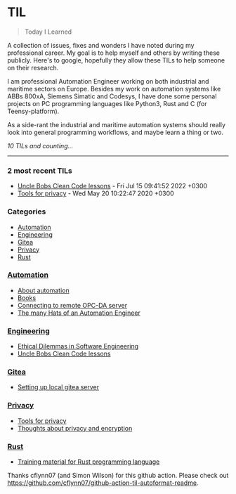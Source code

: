 # TIL
> Today I Learned

A collection of issues, fixes and wonders I have noted during my professional
career. My goal is to help myself and others by writing these publicly. Here's
to google, hopefully they allow these TILs to help someone on their research.

I am professional Automation Engineer working on both industrial and maritime
sectors on Europe. Besides my work on automation systems like ABBs 800xA,
Siemens Simatic and Codesys, I have done some personal projects on PC programming
languages like Python3, Rust and C (for Teensy-platform).

As a side-rant the industrial and maritime automation systems should really
look into general programming workflows, and maybe learn a thing or two.


_10 TILs and counting..._

---

### 2 most recent TILs

- [Uncle Bobs Clean Code lessons](Engineering/uncle-bob-clean-code.md) - Fri Jul 15 09:41:52 2022 +0300
- [Tools for privacy](Privacy/privacy-tools.md) - Wed May 20 10:22:47 2020 +0300

### Categories

- [Automation](#Automation)
- [Engineering](#Engineering)
- [Gitea](#Gitea)
- [Privacy](#Privacy)
- [Rust](#Rust)

### [Automation](#Automation)
- [About automation](Automation/about.md)
- [Books](Automation/books.md)
- [Connecting to remote OPC-DA server](Automation/connecting-to-remote-opcda-server.md)
- [The many Hats of an Automation Engineer](Automation/many-hats-of-automation-engineer.md)

### [Engineering](#Engineering)
- [Ethical Dilemmas in Software Engineering](Engineering/ethical-dilemmas-in-engineering.md)
- [Uncle Bobs Clean Code lessons](Engineering/uncle-bob-clean-code.md)

### [Gitea](#Gitea)
- [Setting up local gitea server](Gitea/setting-up-local-gitea-server.md)

### [Privacy](#Privacy)
- [Tools for privacy](Privacy/privacy-tools.md)
- [Thoughts about privacy and encryption](Privacy/thoughts-privacy-encryption.md)

### [Rust](#Rust)
- [Training material for Rust programming language](Rust/training-material.md)

Thanks cflynn07 (and Simon Wilson) for this github action. Please check out https://github.com/cflynn07/github-action-til-autoformat-readme.

